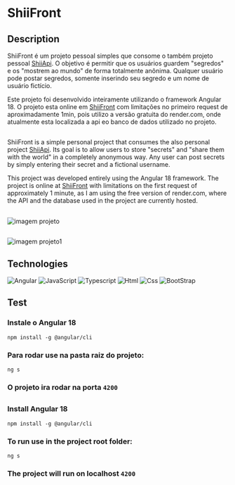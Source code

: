 # ShiiFront


## Description

ShiiFront é um projeto pessoal simples que consome o também projeto pessoal [ShiiApi](https://github.com/MateusSantoSB/ShiiApi). O objetivo é permitir que os usuários guardem "segredos" e os "mostrem ao mundo" de forma totalmente anônima. Qualquer usuário pode postar segredos, somente inserindo seu segredo e um nome de usuário fictício.

Este projeto foi desenvolvido inteiramente utilizando o framework Angular 18.
O projeto esta online em [ShiiFront](https://shiii.vercel.app/) com limitações no primeiro request de aproximadamente 1min, pois utilizo a versão gratuita do render.com, onde atualmente esta localizada a api eo banco de dados utilizado no projeto.


##
ShiiFront is a simple personal project that consumes the also personal project [ShiiApi](https://github.com/MateusSantoSB/ShiiApi). Its goal is to allow users to store "secrets" and "share them with the world" in a completely anonymous way. Any user can post secrets by simply entering their secret and a fictional username.

This project was developed entirely using the Angular 18 framework.
The project is online at [ShiiFront](https://shiii.vercel.app/) with limitations on the first request of approximately 1 minute, as I am using the free version of render.com, where the API and the database used in the project are currently hosted.

##

![imagem projeto](https://i.postimg.cc/hv6fjJX0/shiiApi.png)


##

![imagem projeto1](https://i.postimg.cc/jjMq2W9J/shiApi2.png)



##

##  Technologies

![Angular](https://img.shields.io/badge/Angular-DD0031?style=for-the-badge&logo=angular&logoColor=white)
![JavaScript](https://img.shields.io/badge/JavaScript-F7DF1E?style=for-the-badge&logo=javascript&logoColor=black)
![Typescript](https://img.shields.io/badge/TypeScript-007ACC?style=for-the-badge&logo=typescript&logoColor=white)
![Html](https://img.shields.io/badge/HTML5-E34F26?style=for-the-badge&logo=html5&logoColor=white)
![Css](https://img.shields.io/badge/CSS3-1572B6?style=for-the-badge&logo=css3&logoColor=white)
![BootStrap](https://img.shields.io/badge/Bootstrap-563D7C?style=for-the-badge&logo=bootstrap&logoColor=white)

## Test
### Instale o Angular 18

```npm install -g @angular/cli```

### Para rodar use na pasta raiz do projeto:

```ng s```

### O projeto ira rodar na porta ```4200```


##

### Install Angular 18
```npm install -g @angular/cli```

### To run use in the project root folder:
```ng s```


### The project will run on localhost ```4200```
